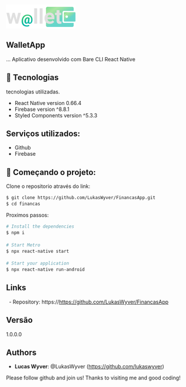 ![Logo of the project](https://github.com/LukasWyver/FinancasApp/blob/master/src/assets/iwalletsmall.png)

## WalletApp

... Aplicativo desenvolvido com Bare CLI React Native 


## 🧪 Tecnologias

tecnologias utilizadas.

* React Native version 0.66.4
* Firebase version ^8.8.1
* Styled Components version ^5.3.3
    

## Serviços utilizados:

* Github
* Firebase

## 🚀 Começando o projeto:

Clone o repositorio através do link:

```bash
$ git clone https://github.com/LukasWyver/FinancasApp.git
$ cd financas
```

Proximos passos:

```bash
# Install the dependencies
$ npm i 

# Start Metro
$ npx react-native start

# Start your application
$ npx react-native run-android
```

## Links

  - Repository: https://https://github.com/LukasWyver/FinancasApp

## Versão

1.0.0.0


## Authors

* **Lucas Wyver**: @LukasWyver (https://github.com/lukaswyver)


Please follow github and join us!
Thanks to visiting me and good coding!

